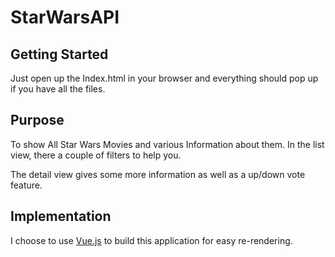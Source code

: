 # StarWarsAPI
## Getting Started 
Just open up the Index.html in your browser and everything should pop up if you have all the files. 

## Purpose
To show All Star Wars Movies and various Information about them. In the list view, there a couple of filters to help you.

The detail view gives some more information as well as a up/down vote feature. 

## Implementation
I choose to use [Vue.js](https://vuejs.org/) to build this application for easy re-rendering. 
